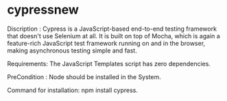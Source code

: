 # cypressnew
Discription :
Cypress is a JavaScript-based end-to-end testing framework that doesn't use Selenium at all. It is built on top of Mocha, which is again a feature-rich JavaScript test framework running on and in the browser, making asynchronous testing simple and fast.

Requirements:
The JavaScript Templates script has zero dependencies.

PreCondition :
Node should be installed in the System.

Command for installation:
npm install cypress.
